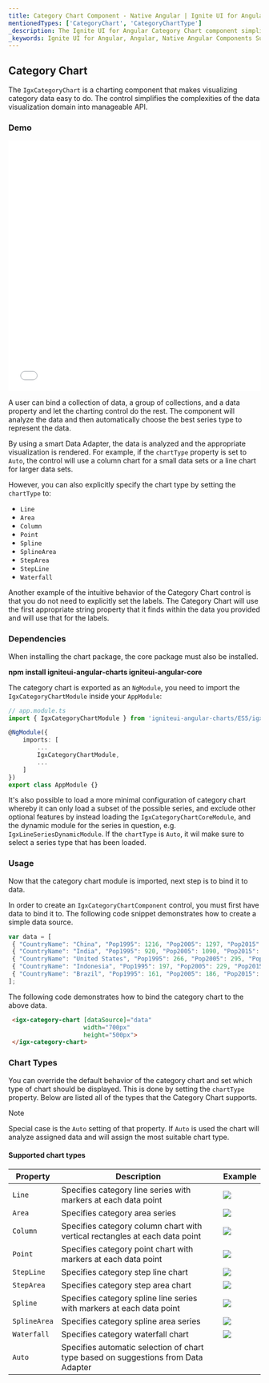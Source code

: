 ```yaml
---
title: Category Chart Component - Native Angular | Ignite UI for Angular
mentionedTypes: ['CategoryChart', 'CategoryChartType']
_description: The Ignite UI for Angular Category Chart component simplifies the complexities of the data visualization domain into manageable API so that a user can bind a collection of data, a group of collections, and a data property, and let the charting control do the rest.
_keywords: Ignite UI for Angular, Angular, Native Angular Components Suite, Native Angular Controls, Native Angular Components, Native Angular Components Library, Angular Chart, Angular Chart Control, Angular Chart Example, Angular Grid Component, Angular Chart Component, Angular Category Chart
---
```


## Category Chart

The `IgxCategoryChart` is a charting component that makes visualizing category data easy to do. The control simplifies the complexities of the data visualization domain into manageable API.

### Demo

<div class="sample-container" style="height: 500px">
    <iframe id="category-chart-overview-iframe" src='{environment:demosBaseUrl}/category-chart-overview' width="100%" height="100%" seamless frameBorder="0" onload="onSampleIframeContentLoaded(this);"></iframe>
</div>
<!-- <div>
    <button data-localize="stackblitz" disabled class="stackblitz-btn"   data-iframe-id="category-chart-overview-iframe" data-demos-base-url="{environment:demosBaseUrl}">View on StackBlitz
    </button>
</div> -->

<div class="divider--half"></div>

 A user can bind a collection of data, a group of collections, and a data property and let the charting control do the rest. The component will analyze the data and then automatically choose the best series type to represent the data.

By using a smart Data Adapter, the data is analyzed and the appropriate visualization is rendered. For example, if the `chartType` property is set to `Auto`, the control will use a column chart for a small data sets or a line chart for larger data sets.

However, you can also explicitly specify the chart type by setting the `chartType` to:

-   `Line`
-   `Area`
-   `Column`
-   `Point`
-   `Spline`
-   `SplineArea`
-   `StepArea`
-   `StepLine`
-   `Waterfall`

Another example of the intuitive behavior of the Category Chart control is that you do not need to explicitly set the labels. The Category Chart will use the first appropriate string property that it finds within the data you provided and will use that for the labels.

### Dependencies

When installing the chart package, the core package must also be installed.

**npm install igniteui-angular-charts igniteui-angular-core**

The category chart is exported as an `NgModule`, you need to import the 
`IgxCategoryChartModule` inside your `AppModule`:

<!-- -->

<!-- -->

```typescript
// app.module.ts
import { IgxCategoryChartModule } from 'igniteui-angular-charts/ES5/igx-category-chart-module';

@NgModule({
    imports: [
        ...
        IgxCategoryChartModule,
        ...
    ]
})
export class AppModule {}
```

It's also possible to load a more minimal configuration of category chart whereby it can only load a subset of the possible series, and exclude other optional features by instead loading the `IgxCategoryChartCoreModule`, and the dynamic module for the series in question, e.g. `IgxLineSeriesDynamicModule`. If the `chartType` is `Auto`, it wil make sure to select a series type that has been loaded.

<div class="divider--half"></div>

### Usage

Now that the category chart module is imported, next step is to bind it to data.

In order to create an `IgxCategoryChartComponent` control, you must first have data to bind it to. The following code snippet demonstrates how to create a simple data source.

```typescript
var data = [
 { "CountryName": "China", "Pop1995": 1216, "Pop2005": 1297, "Pop2015": 1361, "Pop2025": 1394 },
 { "CountryName": "India", "Pop1995": 920, "Pop2005": 1090, "Pop2015": 1251, "Pop2025": 1396 },
 { "CountryName": "United States", "Pop1995": 266, "Pop2005": 295, "Pop2015": 322, "Pop2025": 351 },
 { "CountryName": "Indonesia", "Pop1995": 197, "Pop2005": 229, "Pop2015": 256, "Pop2025": 277 },
 { "CountryName": "Brazil", "Pop1995": 161, "Pop2005": 186, "Pop2015": 204, "Pop2025": 218 }
];
```

The following code demonstrates how to bind the category chart to the above data.

```html
 <igx-category-chart [dataSource]="data"
                     width="700px"
                     height="500px">
 </igx-category-chart>
```

<div class="divider--half"></div>

### Chart Types

You can override the default behavior of the category chart and set which type of chart should be displayed. This is done by setting the `chartType` property.
Below are listed all of the types that the Category Chart supports.

> [!NOTE]
> Special case is the `Auto` setting of that property. If `Auto` is used the chart will analyze assigned data and will assign the most suitable chart type.

#### Supported chart types

| Property     | Description                                                                        | Example                                      |
| ------------ | ---------------------------------------------------------------------------------- | -------------------------------------------- |
| `Line`       | Specifies category line series with markers at each data point                     | ![](../images/category_chart_line.png)       |
| `Area`       | Specifies category area series                                                     | ![](../images/category_chart_area.png)       |
| `Column`     | Specifies category column chart with vertical rectangles at each data point        | ![](../images/category_chart_column.png)     |
| `Point`      | Specifies category point chart with markers at each data point                     | ![](../images/category_chart_point.png)      |
| `StepLine`   | Specifies category step line chart                                                 | ![](../images/category_chart_stepline.png)   |
| `StepArea`   | Specifies category step area chart                                                 | ![](../images/category_chart_steparea.png)   |
| `Spline`     | Specifies category spline line series with markers at each data point              | ![](../images/category_chart_spline.png)     |
| `SplineArea` | Specifies category spline area series                                              | ![](../images/category_chart_splinearea.png) |
| `Waterfall`  | Specifies category waterfall chart                                                 | ![](../images/category_chart_waterfall.png)  |
| `Auto`       | Specifies automatic selection of chart type based on suggestions from Data Adapter |                                              |
